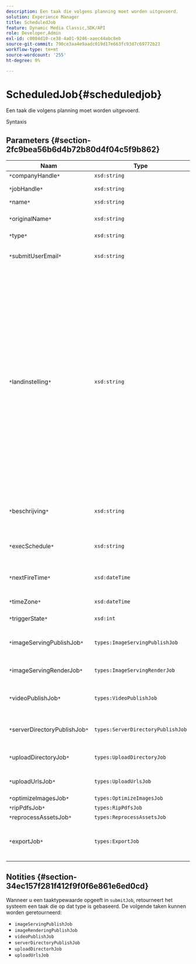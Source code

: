 ```yaml
---
description: Een taak die volgens planning moet worden uitgevoerd.
solution: Experience Manager
title: ScheduledJob
feature: Dynamic Media Classic,SDK/API
role: Developer,Admin
exl-id: c0084d10-ce38-4a01-9246-aaec44abc8eb
source-git-commit: 790ce3aa4e9aadc019d17e663fc93d7c69772b23
workflow-type: tm+mt
source-wordcount: '255'
ht-degree: 0%

---
```


# ScheduledJob{#scheduledjob}

Een taak die volgens planning moet worden uitgevoerd.

Syntaxis

## Parameters {#section-2fc9bea56b6d4b72b80d4f04c5f9b862}

| Naam | Type | Beschrijving |
|---|---|---|
| `*`companyHandle`*` | `xsd:string` | Bedrijfshandgreep. |
| `*`jobHandle`*` | `xsd:string` | Geplande taakgreep. |
| `*`name`*` | `xsd:string` | Taaknaam. |
| `*`originalName`*` | `xsd:string` | Oorspronkelijke naam van de geplande taak. |
| `*`type`*` | `xsd:string` | Taaktype. |
| `*`submitUserEmail`*` | `xsd:string` | Het e-mailadres van de gebruiker die de taak heeft gepland. |
| `*`landinstelling`*` | `xsd:string` | De landinstelling die moet worden gebruikt voor loggegevens van taken en e-maillokalisatie. Landinstellingen worden opgegeven als `<language_code>[- <country_code>]`, waarbij de taalcode een code van twee kleine letters is, zoals gespecificeerd in ISO-639, en de optionele landcode een code van twee letters in hoofdletters is, zoals gespecificeerd in ISO-3166. De landinstelling voor Engels (Verenigde Staten) zou bijvoorbeeld als volgt zijn: `en-US`. |
| `*`beschrijving`*` | `xsd:string` | Een beschrijving van de taak zoals oorspronkelijk opgegeven in `submitJob`. |
| `*`execSchedule`*` | `xsd:string` | Wanneer de taak volgens planning moet worden uitgevoerd. |
| `*`nextFireTime`*` | `xsd:dateTime` | De datum, tijd en tijdzone waarop de taak wordt gestart. |
| `*`timeZone`*` | `xsd:dateTime` | De tijdzone van de geplande taak. |
| `*`triggerState`*` | `xsd:int` | Keuze van status voor taaktrigger. |
| `*`imageServingPublishJob`*` | `types:ImageServingPublishJob` | Taakdetails voor een afbeelding die publicatietaak aanbiedt. |
| `*`imageServingRenderJob`*` | `types:ImageServingRenderJob` | Taakdetails voor een renderingtaak voor afbeeldingen. |
| `*`videoPublishJob`*` | `types:VideoPublishJob` | Taakdetails voor een video-publicatietaak. Zie [VideoPublishJob](https://experienceleague.adobe.com/docs/dynamic-media-developer-resources/image-production-api/data-types/r-scheduled-job.html). |
| `*`serverDirectoryPublishJob`*` | `types:ServerDirectoryPublishJob` | Taakgegevens voor de publicatietaak van een servermap. |
| `*`uploadDirectoryJob`*` | `types:UploadDirectoryJob` | Taakgegevens voor een uploadmaptaak. |
| `*`uploadUrlsJob`*` | `types:UploadUrlsJob` | Taakgegevens voor een upload-URL&#39;s-taak. |
| `*`optimizeImagesJob`*` | `types:OptimizeImagesJob` |  |
| `*`ripPdfsJob`*` | `types:RipPdfsJob` |  |
| `*`reprocessAssetsJob`*` | `types:ReprocessAssetsJob` |  |
| `*`exportJob`*` | `types:ExportJob` | Toestaan dat eerder geüploade bestanden zijn geëxporteerd. Zie [Taak exporteren](https://experienceleague.adobe.com/docs/dynamic-media-developer-resources/image-production-api/data-types/r-scheduled-job.html). |

## Notities {#section-34ec157f281f412f9f0f6e861e6ed0cd}

Wanneer u een taaktypewaarde opgeeft in `submitJob`, retourneert het systeem een taak die op dat type is gebaseerd. De volgende taken kunnen worden geretourneerd:

* `imageServingPublishJob`
* `imageRenderingPublishJob`
* `videoPublishJob`
* `serverDirectoryPublishJob`
* `uploadDirectorhJob`
* `uploadUrlsJob`
